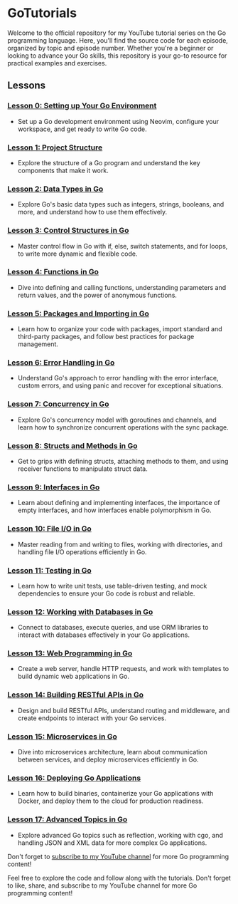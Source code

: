 # GoTutorials

Welcome to the official repository for my YouTube tutorial series on the Go programming language. Here, you'll find the source code for each episode, organized by topic and episode number. Whether you're a beginner or looking to advance your Go skills, this repository is your go-to resource for practical examples and exercises.

## Lessons

### [Lesson 0: Setting up Your Go Environment](/SettingUpGoEnvironment)
- Set up a Go development environment using Neovim, configure your workspace, and get ready to write Go code.

### [Lesson 1: Project Structure](/Projectstructure)
- Explore the structure of a Go program and understand the key components that make it work.

### [Lesson 2: Data Types in Go](/DataTypesInGo)
- Explore Go's basic data types such as integers, strings, booleans, and more, and understand how to use them effectively.

### [Lesson 3: Control Structures in Go](/ControlStructuresInGo)
- Master control flow in Go with if, else, switch statements, and for loops, to write more dynamic and flexible code.

### [Lesson 4: Functions in Go](/FunctionsInGo)
- Dive into defining and calling functions, understanding parameters and return values, and the power of anonymous functions.

### [Lesson 5: Packages and Importing in Go](/PackagesAndImportingInGo)
- Learn how to organize your code with packages, import standard and third-party packages, and follow best practices for package management.

### [Lesson 6: Error Handling in Go](/ErrorHandlingInGo)
- Understand Go's approach to error handling with the error interface, custom errors, and using panic and recover for exceptional situations.

### [Lesson 7: Concurrency in Go](/ConcurrencyInGo)
- Explore Go's concurrency model with goroutines and channels, and learn how to synchronize concurrent operations with the sync package.

### [Lesson 8: Structs and Methods in Go](/StructsAndMethodsInGo)
- Get to grips with defining structs, attaching methods to them, and using receiver functions to manipulate struct data.

### [Lesson 9: Interfaces in Go](/InterfacesInGo)
- Learn about defining and implementing interfaces, the importance of empty interfaces, and how interfaces enable polymorphism in Go.

### [Lesson 10: File I/O in Go](/FileIOInGo)
- Master reading from and writing to files, working with directories, and handling file I/O operations efficiently in Go.

### [Lesson 11: Testing in Go](/TestingInGo)
- Learn how to write unit tests, use table-driven testing, and mock dependencies to ensure your Go code is robust and reliable.

### [Lesson 12: Working with Databases in Go](/WorkingWithDatabasesInGo)
- Connect to databases, execute queries, and use ORM libraries to interact with databases effectively in your Go applications.

### [Lesson 13: Web Programming in Go](/WebProgrammingInGo)
- Create a web server, handle HTTP requests, and work with templates to build dynamic web applications in Go.

### [Lesson 14: Building RESTful APIs in Go](/BuildingRESTfulAPIsInGo)
- Design and build RESTful APIs, understand routing and middleware, and create endpoints to interact with your Go services.

### [Lesson 15: Microservices in Go](/MicroservicesInGo)
- Dive into microservices architecture, learn about communication between services, and deploy microservices efficiently in Go.

### [Lesson 16: Deploying Go Applications](/DeployingGoApplications)
- Learn how to build binaries, containerize your Go applications with Docker, and deploy them to the cloud for production readiness.

### [Lesson 17: Advanced Topics in Go](/AdvancedTopicsInGo)
- Explore advanced Go topics such as reflection, working with cgo, and handling JSON and XML data for more complex Go applications.


Don't forget to [subscribe to my YouTube channel](https://www.youtube.com/channel/UCO_3fQWln1T5oWRJ6trK18A) for more Go programming content!

Feel free to explore the code and follow along with the tutorials. Don't forget to like, share, and subscribe to my YouTube channel for more Go programming content!
